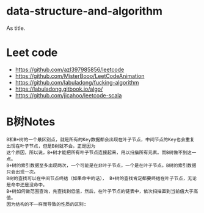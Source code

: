 # data-structure-and-algorithm
As title.

# Leet code
* https://github.com/azl397985856/leetcode
* https://github.com/MisterBooo/LeetCodeAnimation
* https://github.com/labuladong/fucking-algorithm
* https://labuladong.gitbook.io/algo/
* https://github.com/jicahoo/leetcode-scala

# B树Notes
```
B和B+树的一个最区别点，就是所有的Key数据都会出现在叶子节点，中间节点的Key也会重复出现在叶子节点，但是B树就不会。正是因为
这个原因，所以说，B+树才能把所有叶子节点连接起来，用以扫描所有元素。而B树做不到这一点。
B+树的索引数据至多出现两次，一个可能是在非叶子节点，一个是在叶子节点。B树的索引数据只会出现一次。
B树的查找可以在中间节点终结（如果命中的话）， B+树的查找肯定都要终结在叶子节点，无论是命中还是没命中。
B+树如何做范围查询，先查找到低值，然后，在叶子节点的链表中，依次扫描直到当前值大于高值。
因为结构的不一样而导致的性质的区别:
```
